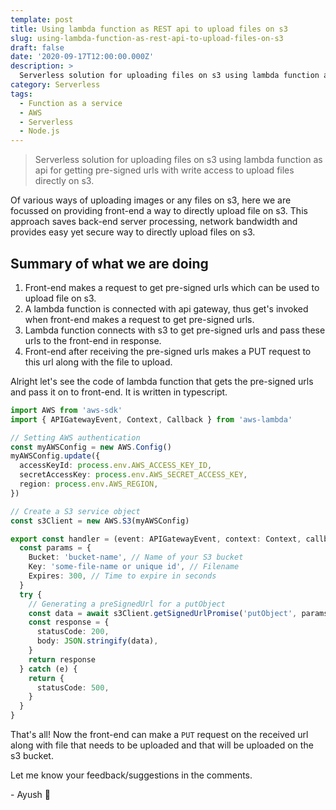 ```yaml
---
template: post
title: Using lambda function as REST api to upload files on s3
slug: using-lambda-function-as-rest-api-to-upload-files-on-s3
draft: false
date: '2020-09-17T12:00:00.000Z'
description: >
  Serverless solution for uploading files on s3 using lambda function as api for getting pre-signed urls with write access to upload files directly on s3.
category: Serverless
tags:
  - Function as a service
  - AWS
  - Serverless
  - Node.js
---
```


> Serverless solution for uploading files on s3 using lambda function as api for getting pre-signed urls with write access to upload files directly on s3.

Of various ways of uploading images or any files on s3, here we are focussed on providing front-end a way to directly upload file on s3.
This approach saves back-end server processing, network bandwidth and provides easy yet secure way to directly upload files on s3.

## Summary of what we are doing

1. Front-end makes a request to get pre-signed urls which can be used to upload file on s3.
2. A lambda function is connected with api gateway, thus get's invoked when front-end makes a request to get pre-signed urls.
3. Lambda function connects with s3 to get pre-signed urls and pass these urls to the front-end in response.
4. Front-end after receiving the pre-signed urls makes a PUT request to this url along with the file to upload.

Alright let's see the code of lambda function that gets the pre-signed urls and pass it on to front-end.
It is written in typescript.

```ts
import AWS from 'aws-sdk'
import { APIGatewayEvent, Context, Callback } from 'aws-lambda'

// Setting AWS authentication
const myAWSConfig = new AWS.Config()
myAWSConfig.update({
  accessKeyId: process.env.AWS_ACCESS_KEY_ID,
  secretAccessKey: process.env.AWS_SECRET_ACCESS_KEY,
  region: process.env.AWS_REGION,
})

// Create a S3 service object
const s3Client = new AWS.S3(myAWSConfig)

export const handler = (event: APIGatewayEvent, context: Context, callback: Callback) => {
  const params = {
    Bucket: 'bucket-name', // Name of your S3 bucket
    Key: 'some-file-name or unique id', // Filename
    Expires: 300, // Time to expire in seconds
  }
  try {
    // Generating a preSignedUrl for a putObject
    const data = await s3Client.getSignedUrlPromise('putObject', params) // 'putObject' for writing and 'getObject' for reading
    const response = {
      statusCode: 200,
      body: JSON.stringify(data),
    }
    return response
  } catch (e) {
    return {
      statusCode: 500,
    }
  }
}
```

That's all!
Now the front-end can make a `PUT` request on the received url along with file that needs to be uploaded and that will be uploaded on the s3 bucket.

Let me know your feedback/suggestions in the comments.

\- Ayush 🙂
